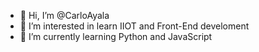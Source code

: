 - 👋 Hi, I’m @CarloAyala
- 👀 I’m interested in learn IIOT and Front-End develoment
- 🌱 I’m currently learning Python and JavaScript

<!---
CarloAyala/CarloAyala is a ✨ special ✨ repository because its `README.md` (this file) appears on your GitHub profile.
You can click the Preview link to take a look at your changes.
--->
